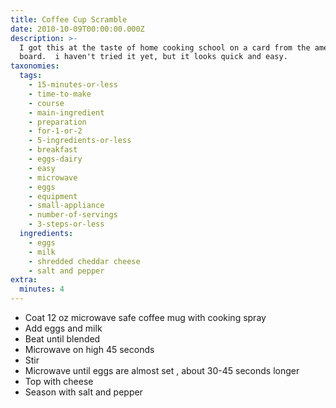 ```yaml
---
title: Coffee Cup Scramble
date: 2010-10-09T00:00:00.000Z
description: >-
  I got this at the taste of home cooking school on a card from the american egg
  board.  i haven't tried it yet, but it looks quick and easy.
taxonomies:
  tags:
    - 15-minutes-or-less
    - time-to-make
    - course
    - main-ingredient
    - preparation
    - for-1-or-2
    - 5-ingredients-or-less
    - breakfast
    - eggs-dairy
    - easy
    - microwave
    - eggs
    - equipment
    - small-appliance
    - number-of-servings
    - 3-steps-or-less
  ingredients:
    - eggs
    - milk
    - shredded cheddar cheese
    - salt and pepper
extra:
  minutes: 4
---
```

 - Coat 12 oz microwave safe coffee mug with cooking spray
 - Add eggs and milk
 - Beat until blended
 - Microwave on high 45 seconds
 - Stir
 - Microwave until eggs are almost set , about 30-45 seconds longer
 - Top with cheese
 - Season with salt and pepper
